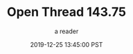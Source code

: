 ---
layout: podcast
title: "Open Thread 143.75"
author: a reader
description: https://slatestarcodex.com/2019/12/25/open-thread-143-75/
date: 2019-12-25 13:45:00 PST
length: 60671
duration: 15
guid: open-thread-143-75
---